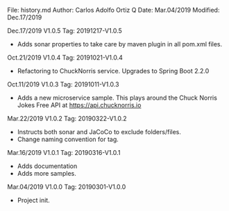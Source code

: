 File:     history.md
Author:   Carlos Adolfo Ortiz Q
Date:     Mar.04/2019
Modified: Dec.17/2019

Dec.17/2019 V1.0.5 Tag: 20191217-V1.0.5
- Adds sonar properties to take care by maven plugin in all pom.xml files.

Oct.21/2019 V1.0.4 Tag: 20191021-V1.0.4
- Refactoring to ChuckNorris service.
  Upgrades to Spring Boot 2.2.0
  
Oct.11/2019 V1.0.3 Tag: 20191011-V1.0.3
- Adds a new microservice sample.
  This plays around the Chuck Norris Jokes Free API at https://api.chucknorris.io

Mar.22/2019 V1.0.2 Tag: 20190322-V1.0.2
- Instructs both sonar and JaCoCo to exclude folders/files.
- Change naming convention for tag.

Mar.16/2019 V1.0.1 Tag: 20190316-V1.0.1
- Adds documentation
- Adds more samples.

Mar.04/2019 V1.0.0 Tag: 20190301-V1.0.0
- Project init.